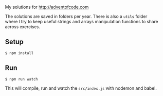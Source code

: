 My solutions for http://adventofcode.com

The solutions are saved in folders per year. There is also a `utils` folder where I try to keep useful strings and arrays manipulation functions to share across exercises.

## Setup

```
$ npm install
```

## Run

```
$ npm run watch
```

This will compile, run and watch the `src/index.js` with nodemon and babel.
